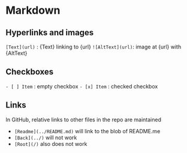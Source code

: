 # Markdown

## Hyperlinks and images
`[Text](url)` : {Text} linking to {url} 
`![AltText](url)`: image at {url} with {AltText}

## Checkboxes
`- [ ] Item` : empty checkbox
`- [x] Item` : checked checkbox

## Links
In GitHub, relative links to other files in the repo are maintained
  - `[Readme](../README.md)` will link to the blob of README.me
  - `[Back](../)` will not work
  - `[Root](/)` also does not work
